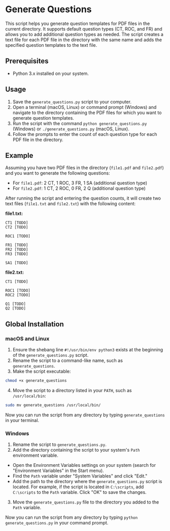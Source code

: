 # Generate Questions

This script helps you generate question templates for PDF files in the current directory. It supports default question types (CT, ROC, and FR) and allows you to add additional question types as needed. The script creates a text file for each PDF file in the directory with the same name and adds the specified question templates to the text file.

## Prerequisites

- Python 3.x installed on your system.

## Usage

1. Save the `generate_questions.py` script to your computer.
2. Open a terminal (macOS, Linux) or command prompt (Windows) and navigate to the directory containing the PDF files for which you want to generate question templates.
3. Run the script with the command `python generate_questions.py` (Windows) or `./generate_questions.py` (macOS, Linux).
4. Follow the prompts to enter the count of each question type for each PDF file in the directory.

## Example

Assuming you have two PDF files in the directory (`file1.pdf` and `file2.pdf`) and you want to generate the following questions:

- For `file1.pdf`: 2 CT, 1 ROC, 3 FR, 1 SA (additional question type)
- For `file2.pdf`: 1 CT, 2 ROC, 0 FR, 2 Q (additional question type)

After running the script and entering the question counts, it will create two text files (`file1.txt` and `file2.txt`) with the following content:

**file1.txt:**
```
CT1 [TODO]
CT2 [TODO]

ROC1 [TODO]

FR1 [TODO]
FR2 [TODO]
FR3 [TODO]

SA1 [TODO]
```

**file2.txt:**
```
CT1 [TODO]

ROC1 [TODO]
ROC2 [TODO]

Q1 [TODO]
Q2 [TODO]
```

## Global Installation

### macOS and Linux

1. Ensure the shebang line `#!/usr/bin/env python3` exists at the beginning of the `generate_questions.py` script.
2. Rename the script to a command-like name, such as `generate_questions`.
3. Make the script executable:

```sh
chmod +x generate_questions
```

4. Move the script to a directory listed in your `PATH`, such as `/usr/local/bin`:

```sh
sudo mv generate_questions /usr/local/bin/
```


Now you can run the script from any directory by typing `generate_questions` in your terminal.

### Windows

1. Rename the script to `generate_questions.py`.
2. Add the directory containing the script to your system's `Path` environment variable.
- Open the Environment Variables settings on your system (search for "Environment Variables" in the Start menu).
- Find the `Path` variable under "System Variables" and click "Edit."
- Add the path to the directory where the `generate_questions.py` script is located. For example, if the script is located in `C:\scripts`, add `C:\scripts` to the `Path` variable. Click "OK" to save the changes.
3. Move the `generate_questions.py` file to the directory you added to the `Path` variable.

Now you can run the script from any directory by typing `python generate_questions.py` in your command prompt.
